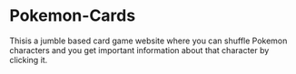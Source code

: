 # Pokemon-Cards
Thisis a jumble based card game website where you can shuffle Pokemon characters and you get important information about that character by clicking it.
